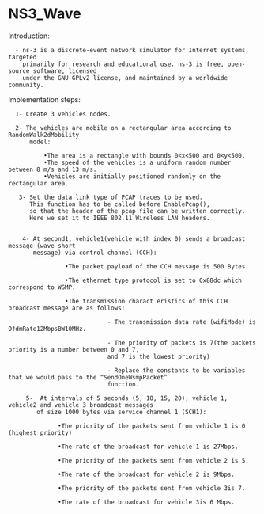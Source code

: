 # NS3_Wave


Introduction: 
      
      - ns-3 is a discrete-event network simulator for Internet systems, targeted 
        primarily for research and educational use. ns-3 is free, open-source software, licensed 
        under the GNU GPLv2 license, and maintained by a worldwide community.
        
Implementation steps:

      1- Create 3 vehicles nodes.
      
      2- The vehicles are mobile on a rectangular area according to RandomWalk2dMobility 
          model:
          
              •The area is a rectangle with bounds 0<x<500 and 0<y<500. 
              •The speed of the vehicles is a uniform random number between 8 m/s and 13 m/s. 
              •Vehicles are initially positioned randomly on the rectangular area. 
              
       3- Set the data link type of PCAP traces to be used. 
          This function has to be called before EnablePcap(), 
          so that the header of the pcap file can be written correctly. 
          Here we set it to IEEE 802.11 Wireless LAN headers.
          
          
        4- At second1, vehicle1(vehicle with index 0) sends a broadcast message (wave short 
           message) via control channel (CCH):
           
                    •The packet payload of the CCH message is 500 Bytes.
                    
                    •The ethernet type protocol is set to 0x88dc which correspond to WSMP.
                    
                    •The transmission charact eristics of this CCH broadcast message are as follows:
                    
                                - The transmission data rate (wifiMode) is OfdmRate12MbpsBW10MHz.
                                
                                - The priority of packets is 7(the packets priority is a number between 0 and 7, 
                                and 7 is the lowest priority)
                                
                                - Replace the constants to be variables that we would pass to the “SendOneWsmpPacket” 
                                function.

         5-  At intervals of 5 seconds (5, 10, 15, 20), vehicle 1, vehicle2 and vehicle 3 broadcast messages
            of size 1000 bytes via service channel 1 (SCH1):
            
                  •The priority of the packets sent from vehicle 1 is 0 (highest priority)
                  
                  •The rate of the broadcast for vehicle 1 is 27Mbps.
                  
                  •The priority of the packets sent from vehicle 2 is 5.
                  
                  •The rate of the broadcast for vehicle 2 is 9Mbps.
                  
                  •The priority of the packets sent from vehicle 3is 7.
                  
                  •The rate of the broadcast for vehicle 3is 6 Mbps.
